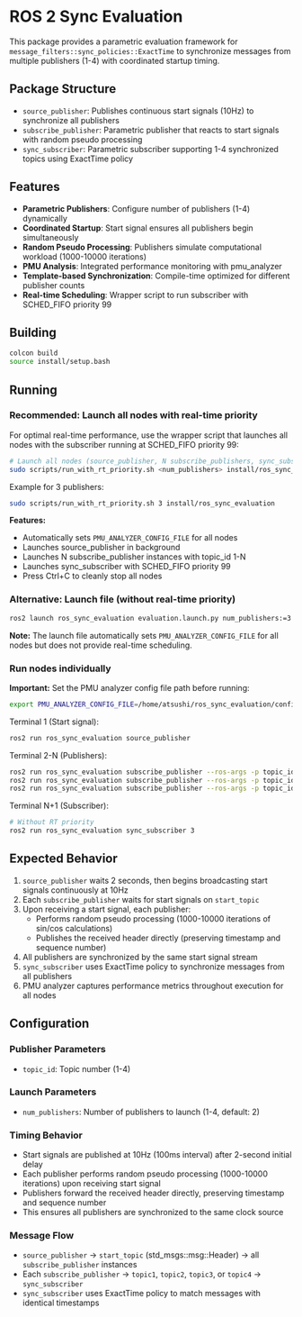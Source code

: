 # ROS 2 Sync Evaluation

This package provides a parametric evaluation framework for `message_filters::sync_policies::ExactTime` to synchronize messages from multiple publishers (1-4) with coordinated startup timing.

## Package Structure

- `source_publisher`: Publishes continuous start signals (10Hz) to synchronize all publishers
- `subscribe_publisher`: Parametric publisher that reacts to start signals with random pseudo processing
- `sync_subscriber`: Parametric subscriber supporting 1-4 synchronized topics using ExactTime policy

## Features

- **Parametric Publishers**: Configure number of publishers (1-4) dynamically
- **Coordinated Startup**: Start signal ensures all publishers begin simultaneously
- **Random Pseudo Processing**: Publishers simulate computational workload (1000-10000 iterations)
- **PMU Analysis**: Integrated performance monitoring with pmu_analyzer
- **Template-based Synchronization**: Compile-time optimized for different publisher counts
- **Real-time Scheduling**: Wrapper script to run subscriber with SCHED_FIFO priority 99

## Building

```bash
colcon build
source install/setup.bash
```

## Running

### Recommended: Launch all nodes with real-time priority

For optimal real-time performance, use the wrapper script that launches all nodes with the subscriber running at SCHED_FIFO priority 99:

```bash
# Launch all nodes (source_publisher, N subscribe_publishers, sync_subscriber with RT priority)
sudo scripts/run_with_rt_priority.sh <num_publishers> install/ros_sync_evaluation
```

Example for 3 publishers:
```bash
sudo scripts/run_with_rt_priority.sh 3 install/ros_sync_evaluation
```

**Features:**
- Automatically sets `PMU_ANALYZER_CONFIG_FILE` for all nodes
- Launches source_publisher in background
- Launches N subscribe_publisher instances with topic_id 1-N
- Launches sync_subscriber with SCHED_FIFO priority 99
- Press Ctrl+C to cleanly stop all nodes

### Alternative: Launch file (without real-time priority)

```bash
ros2 launch ros_sync_evaluation evaluation.launch.py num_publishers:=3
```

**Note:** The launch file automatically sets `PMU_ANALYZER_CONFIG_FILE` for all nodes but does not provide real-time scheduling.

### Run nodes individually

**Important:** Set the PMU analyzer config file path before running:
```bash
export PMU_ANALYZER_CONFIG_FILE=/home/atsushi/ros_sync_evaluation/config/pmu_config.yaml
```

Terminal 1 (Start signal):
```bash
ros2 run ros_sync_evaluation source_publisher
```

Terminal 2-N (Publishers):
```bash
ros2 run ros_sync_evaluation subscribe_publisher --ros-args -p topic_id:=1
ros2 run ros_sync_evaluation subscribe_publisher --ros-args -p topic_id:=2
ros2 run ros_sync_evaluation subscribe_publisher --ros-args -p topic_id:=3
```

Terminal N+1 (Subscriber):
```bash
# Without RT priority
ros2 run ros_sync_evaluation sync_subscriber 3
```

## Expected Behavior

1. `source_publisher` waits 2 seconds, then begins broadcasting start signals continuously at 10Hz
2. Each `subscribe_publisher` waits for start signals on `start_topic`
3. Upon receiving a start signal, each publisher:
   - Performs random pseudo processing (1000-10000 iterations of sin/cos calculations)
   - Publishes the received header directly (preserving timestamp and sequence number)
4. All publishers are synchronized by the same start signal stream
5. `sync_subscriber` uses ExactTime policy to synchronize messages from all publishers
6. PMU analyzer captures performance metrics throughout execution for all nodes

## Configuration

### Publisher Parameters
- `topic_id`: Topic number (1-4)

### Launch Parameters
- `num_publishers`: Number of publishers to launch (1-4, default: 2)

### Timing Behavior
- Start signals are published at 10Hz (100ms interval) after 2-second initial delay
- Each publisher performs random pseudo processing (1000-10000 iterations) upon receiving start signal
- Publishers forward the received header directly, preserving timestamp and sequence number
- This ensures all publishers are synchronized to the same clock source

### Message Flow
- `source_publisher` → `start_topic` (std_msgs::msg::Header) → all `subscribe_publisher` instances
- Each `subscribe_publisher` → `topic1`, `topic2`, `topic3`, or `topic4` → `sync_subscriber`
- `sync_subscriber` uses ExactTime policy to match messages with identical timestamps
